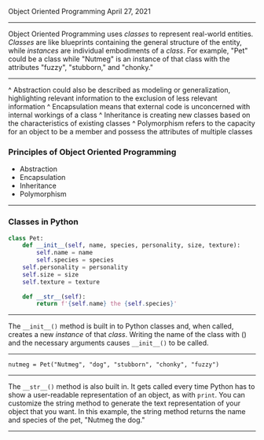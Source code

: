 
Object Oriented Programming
April 27, 2021

---
Object Oriented Programming uses *classes* to represent real-world entities. *Classes* are like blueprints containing the general structure of the entity, while _instances_ are individual embodiments of a *class*. For example, "Pet" could be a class while "Nutmeg" is an instance of that class with the attributes "fuzzy", "stubborn," and "chonky."



---
^ Abstraction could also be described as modeling or generalization, highlighting relevant information to the exclusion of less relevant information
^ Encapsulation means that external code is unconcerned with internal workings of a class
^ Inheritance is creating new classes based on the characteristics of existing classes
^ Polymorphism refers to the capacity for an object to be a member and possess the attributes of multiple classes

### Principles of Object Oriented Programming
- Abstraction
- Encapsulation
- Inheritance
- Polymorphism

---

### Classes in Python
 
```py 
class Pet:
    def __init__(self, name, species, personality, size, texture):
        self.name = name
        self.species = species
	self.personality = personality
	self.size = size
	self.texture = texture
    
    def __str__(self):
        return f'{self.name} the {self.species}'
```
---

The `__init__()` method is built in to Python classes and, when called, creates a new *instance* of that *class*. Writing the name of the class with () and the necessary arguments causes `__init__()` to be called.

---

```
nutmeg = Pet("Nutmeg", "dog", "stubborn", "chonky", "fuzzy")	
```


---

The `__str__()` method is also built in. It gets called every time Python has to show a user-readable representation of an object, as with `print`. You can customize the string method to generate the text representation of your object that you want. In this example, the string method returns the name and species of the pet, "Nutmeg the dog."

--- 